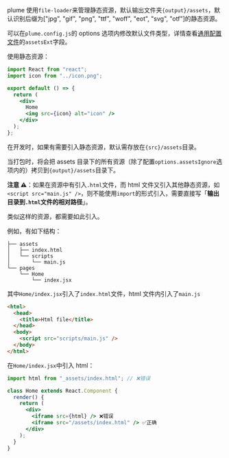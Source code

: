 plume 使用`file-loader`来管理静态资源，默认输出文件夹`{output}/assets`，默认识别后缀为["jpg", "gif", "png", "ttf", "woff", "eot", "svg", "otf"]的静态资源。

可以在`plume.config.js`的 options 选项内修改默认文件类型，详情查看[通用配置文件](config/common?id=options)的`assetsExt`字段。

使用静态资源：

```jsx
import React from "react";
import icon from "../icon.png";

export default () => {
  return (
    <div>
      Home
      <img src={icon} alt="icon" />
    </div>
  );
};
```

在开发时，如果有需要引入静态资源，默认需存放在`{src}/assets`目录。

当打包时，将会把 assets 目录下的所有资源（除了配置`options.assetsIgnore`选项内的）拷贝到`{output}/assets`目录下。

**注意 ⚠️**：如果在资源中有引入`.html`文件，而 html 文件又引入其他静态资源，如`<script src="main.js" />`，则不能使用`import`的形式引入，需要直接写「**输出目录到`.html`文件的相对路径**」。

类似这样的资源，都需要如此引入。

例如，有如下结构：

```
├── assets
│   ├── index.html
│   └── scripts
│       └── main.js
└── pages
    └── Home
        └── index.jsx
```

其中`Home/index.jsx`引入了`index.html`文件，html 文件内引入了`main.js`

```html
<html>
  <head>
    <title>Html file</title>
  </head>
  <body>
    <script src="scripts/main.js" />
  </body>
</html>
```

在`Home/index.jsx`中引入 html：

```jsx
import html from "_assets/index.html"; // ❌错误

class Home extends React.Component {
  render() {
    return (
      <div>
        <iframe src={html} /> ❌错误
        <iframe src="/assets/index.html" /> ✅正确
      </div>
    );
  }
}
```
